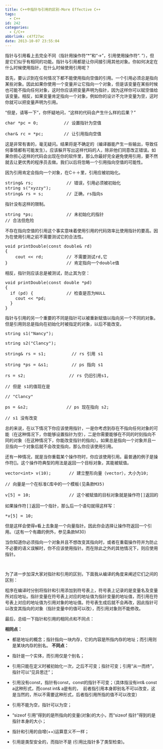 ```yaml
---
title: C++中指针与引用的区别-More Effective C++
tags:
  - C++
id: 242
categories:
  - C/C++
abbrlink: c47f27ac
date: 2013-10-07 23:55:04
---
```


指针与引用看上去完全不同（指针用操作符“*”和“-&gt;”，引用使用操作符“. ”），但是它们似乎有相同的功能。指针与引用都是让你间接引用其他对象。你如何决定在什么时候使用指针，在什么时候使用引用呢？

首先，要认识到在任何情况下都不能使用指向空值的引用。一个引用必须总是指向某些对象。因此如果你使用一个变量并让它指向一个对象，但是该变量在某些时候也可能不指向任何对象，这时你应该把变量声明为指针，因为这样你可以赋空值给该变量。相反，如果变量肯定指向一个对象，例如你的设计不允许变量为空，这时你就可以把变量声明为引用。

“但是，请等一下”，你怀疑地问，“这样的代码会产生什么样的后果？”
<pre class="lang:default decode:true">char *pc = 0;          // 设置指针为空值

char&amp; rc = *pc;        // 让引用指向空值</pre>
这是非常有害的，毫无疑问。结果将是不确定的（编译器能产生一些输出，导致任何事情都有可能发生）。应该躲开写出这样代码的人，除非他们同意改正错误。如果你担心这样的代码会出现在你的软件里，那么你最好完全避免使用引用，要不然就去让更优秀的程序员去做。我们以后将忽略一个引用指向空值的可能性。<!--more-->

因为引用肯定会指向一个对象，在C＋＋里，引用应被初始化。
<pre class="lang:default decode:true">string&amp; rs;             // 错误，引用必须被初始化
string s("xyzzy");
string&amp; rs = s;         // 正确，rs指向s</pre>
指针没有这样的限制。
<pre class="lang:default decode:true">string *ps;             // 未初始化的指针
// 合法但危险</pre>
不存在指向空值的引用这个事实意味着使用引用的代码效率比使用指针的要高。因为在使用引用之前不需要测试它的合法性。
<pre class="lang:default decode:true">void printDouble(const double&amp; rd)
{
    cout &lt;&lt; rd;         // 不需要测试rd,它
}                       // 肯定指向一个double值</pre>
相反，指针则应该总是被测试，防止其为空：
<pre class="lang:default decode:true">void printDouble(const double *pd)
{
  if (pd) {             // 检查是否为NULL
    cout &lt;&lt; *pd;
  }
}</pre>
指针与引用的另一个重要的不同是指针可以被重新赋值以指向另一个不同的对象。但是引用则总是指向在初始化时被指定的对象，以后不能改变。
<pre class="lang:default decode:true">string s1("Nancy");

string s2("Clancy");

string&amp; rs = s1;          // rs 引用 s1

string *ps = &amp;s1;         // ps 指向 s1

rs = s2;                 // rs 仍旧引用s1,

// 但是 s1的值现在是

// "Clancy"

ps = &amp;s2;               // ps 现在指向 s2;

// s1 没有改变</pre>
总的来说，在以下情况下你应该使用指针，一是你考虑到存在不指向任何对象的可能（在这种情况下，你能够设置指针为空），二是你需要能够在不同的时刻指向不同的对象（在这种情况下，你能改变指针的指向）。如果总是指向一个对象并且一旦指向一个对象后就不会改变指向，那么你应该使用引用。

还有一种情况，就是当你重载某个操作符时，你应该使用引用。最普通的例子是操作符[]。这个操作符典型的用法是返回一个目标对象，其能被赋值。
<pre class="lang:default decode:true">vector&lt;int&gt; v(10);       // 建立整形向量（vector），大小为10;

// 向量是一个在标准C库中的一个模板(见条款M35)

v[5] = 10;               // 这个被赋值的目标对象就是操作符[]返回的值

如果操作符[]返回一个指针，那么后一个语句就得这样写：

*v[5] = 10;</pre>
但是这样会使得v看上去象是一个向量指针。因此你会选择让操作符返回一个引用。（这有一个有趣的例外，参见条款M30）

当你知道你必须指向一个对象并且不想改变其指向时，或者在重载操作符并为防止不必要的语义误解时，你不应该使用指针。而在除此之外的其他情况下，则应使用指针。

&nbsp;

为了进一步加深大家对指针和引用的区别，下面我从编译的角度来阐述它们之间的区别：

程序在编译时分别将指针和引用添加到符号表上，符号表上记录的是变量名及变量所对应地址。指针变量在符号表上对应的地址值为指针变量的地址值，而引用在符号表上对应的地址值为引用对象的地址值。符号表生成后就不会再改，因此指针可以改变其指向的对象（指针变量中的值可以改），而引用对象则不能修改。

最后，总结一下指针和引用的相同点和不同点：

**相同点：**

*   都是地址的概念；指针指向一块内存，它的内容是所指内存的地址；而引用则是某块内存的别名。
**不同点：**

*   指针是一个实体，而引用仅是个别名；
*   引用只能在定义时被初始化一次，之后不可变；指针可变；引用“从一而终”，指针可以“见异思迁”；
*   引用没有const，指针有const，const的指针不可变；（具体指没有int&amp; const a这种形式，而const int&amp; a是有的，  前者指引用本身即别名不可以改变，这是当然的，所以不需要这种形式，后者指引用所指的值不可以改变）
*   引用不能为空，指针可以为空；
*   “sizeof 引用”得到的是所指向的变量(对象)的大小，而“sizeof 指针”得到的是指针本身的大小；
*   指针和引用的自增(++)运算意义不一样；
*   引用是类型安全的，而指针不是 (引用比指针多了类型检查)。